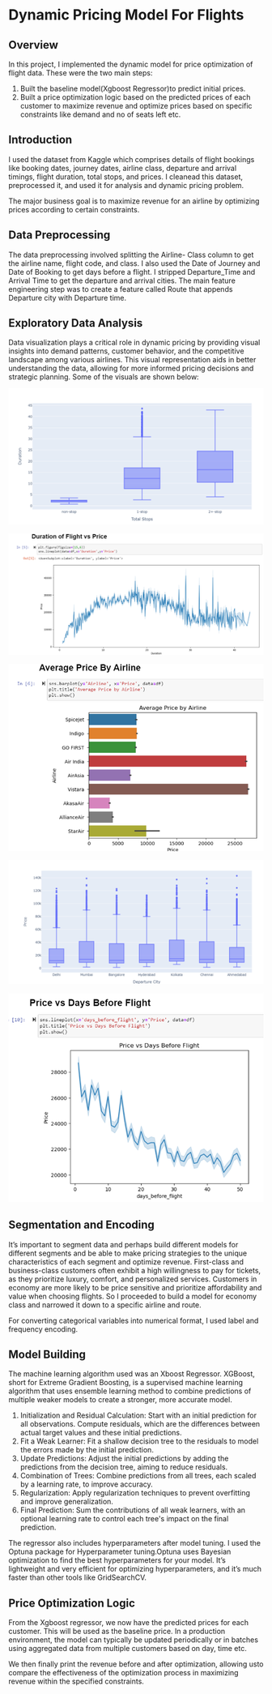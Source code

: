 # Dynamic Pricing Model For Flights
## Overview 
In this project, I implemented the dynamic model for price optimization of flight data. These were the two main steps:
1) Built the baseline model(Xgboost Regressor)to predict initial prices.
2) Built a price optimization logic based on the predicted prices of each customer to maximize revenue and optimize prices based on specific constraints like demand and no of seats left etc.

## Introduction  
I used the dataset from Kaggle which comprises details of flight bookings like booking dates, journey dates, airline class, departure and arrival timings, flight duration, total stops, and prices. I cleanead this dataset, preprocessed it, and used it for analysis and dynamic pricing problem.

The major business goal is to maximize revenue for an airline by optimizing prices according to certain constraints.

## Data Preprocessing 
The data preprocessing involved splitting the Airline- Class column to get the airline name, flight code, and class. I also used the Date of Journey and Date of Booking to get days before a flight. I stripped Departure_Time and Arrival Time to get the departure and arrival cities. The main feature engineering step was to create a feature called Route that appends Departure city with Departure time.

## Exploratory Data Analysis
Data visualization plays a critical role in dynamic pricing by providing visual insights into demand patterns, customer behavior, and the competitive landscape among various airlines. This visual representation aids in better understanding the data, allowing for more informed pricing decisions and strategic planning.
Some of the visuals are shown below:

![](/images/visual.png)

![](/images/visual2.png)

![](/images/visual3.png)

![](/images/visual4.png)

![](/images/visual5.png)

## Segmentation and Encoding 
It’s important to segment data and perhaps build different models for different segments and be able to make pricing strategies to the unique characteristics of each segment and optimize revenue. First-class and business-class customers often exhibit a high willingness to pay for tickets, as they prioritize luxury, comfort, and personalized services. Customers in economy are more likely to be price sensitive and prioritize affordability and value when choosing flights. So I proceeded to build a model for economy class and narrowed it down to a specific airline and route.

For converting categorical variables into numerical format, I used label and frequency encoding.

## Model Building 
The machine learning algorithm used was an Xboost Regressor. XGBoost, short for Extreme Gradient Boosting, is a supervised machine learning algorithm that uses ensemble learning method to combine predictions of multiple weaker models to create a stronger, more accurate model.
1) Initialization and Residual Calculation: Start with an initial prediction for all observations. Compute residuals, which are the differences between actual target values and these initial predictions.
2) Fit a Weak Learner: Fit a shallow decision tree to the residuals to model the errors made by the initial prediction.
3) Update Predictions: Adjust the initial predictions by adding the predictions from the decision tree, aiming to reduce residuals.
4) Combination of Trees: Combine predictions from all trees, each scaled by a learning rate, to improve accuracy.
5) Regularization: Apply regularization techniques to prevent overfitting and improve generalization.
6) Final Prediction: Sum the contributions of all weak learners, with an optional learning rate to control each tree's impact on the final prediction.

The regressor also includes hyperparameters after model tuning. I used the Optuna package for Hyperparameter tuning.Optuna uses Bayesian optimization to find the best hyperparameters for your model. It’s lightweight and very efficient for optimizing hyperparameters, and it’s much faster than other tools like GridSearchCV.

## Price Optimization Logic
From the Xgboost regressor, we now have the predicted prices for each customer. This will be used as the baseline price. In a production environment, the model can typically be updated periodically or in batches using aggregated data from multiple customers based on day, time etc.

We then finally print the revenue before and after optimization, allowing usto compare the effectiveness of the optimization process in maximizing revenue within the specified constraints.




